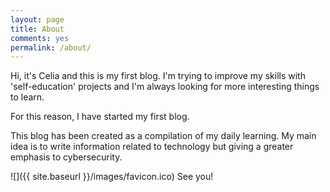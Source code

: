 ```yaml
---
layout: page
title: About
comments: yes
permalink: /about/
---
```



Hi, it's Celia and this is my first blog. I'm trying to improve my skills with 'self-education' projects and I'm always looking for more interesting things to learn.

For this reason, I have started my first blog.

This blog has been created as a compilation of my daily learning. My main idea is to write information related to technology but giving a greater emphasis to cybersecurity.

![]({{ site.baseurl }}/images/favicon.ico)
See you!
